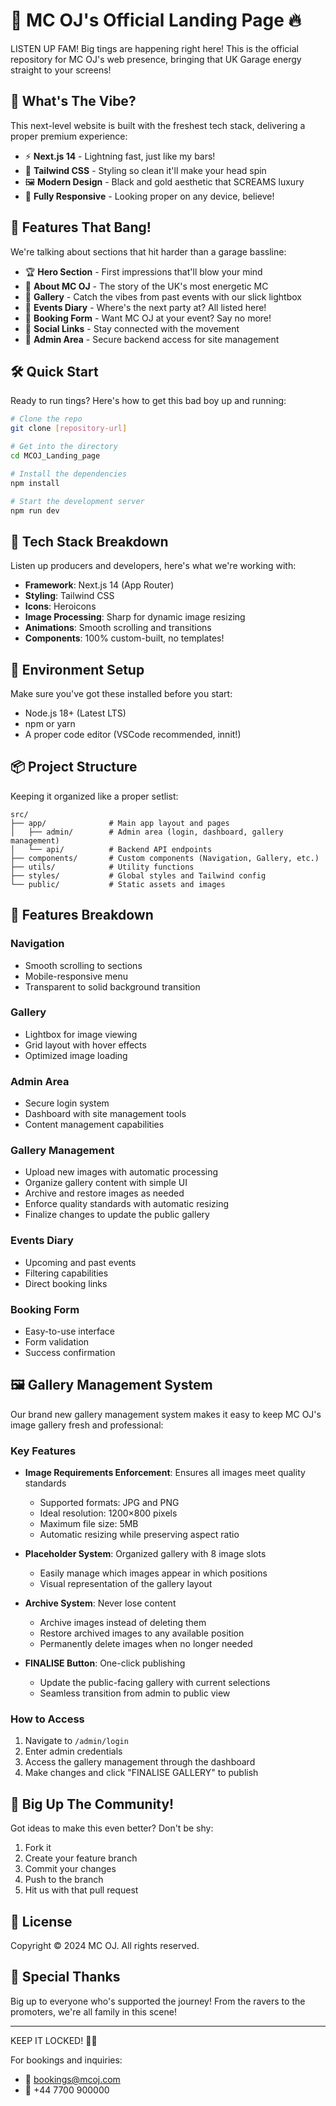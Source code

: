 # 🎤 MC OJ's Official Landing Page 🔥

LISTEN UP FAM! Big tings are happening right here! This is the official repository for MC OJ's web presence, bringing that UK Garage energy straight to your screens! 

## 🚀 What's The Vibe?

This next-level website is built with the freshest tech stack, delivering a proper premium experience:

- ⚡️ **Next.js 14** - Lightning fast, just like my bars!
- 🎨 **Tailwind CSS** - Styling so clean it'll make your head spin
- 🖼 **Modern Design** - Black and gold aesthetic that SCREAMS luxury
- 📱 **Fully Responsive** - Looking proper on any device, believe!

## 🎵 Features That Bang!

We're talking about sections that hit harder than a garage bassline:

- 🏆 **Hero Section** - First impressions that'll blow your mind
- 👑 **About MC OJ** - The story of the UK's most energetic MC
- 📸 **Gallery** - Catch the vibes from past events with our slick lightbox
- 📅 **Events Diary** - Where's the next party at? All listed here!
- 📝 **Booking Form** - Want MC OJ at your event? Say no more!
- 🔗 **Social Links** - Stay connected with the movement
- 🔐 **Admin Area** - Secure backend access for site management

## 🛠 Quick Start

Ready to run tings? Here's how to get this bad boy up and running:

```bash
# Clone the repo
git clone [repository-url]

# Get into the directory
cd MCOJ_Landing_page

# Install the dependencies
npm install

# Start the development server
npm run dev
```

## 💫 Tech Stack Breakdown

Listen up producers and developers, here's what we're working with:

- **Framework**: Next.js 14 (App Router)
- **Styling**: Tailwind CSS
- **Icons**: Heroicons
- **Image Processing**: Sharp for dynamic image resizing
- **Animations**: Smooth scrolling and transitions
- **Components**: 100% custom-built, no templates!

## 🎯 Environment Setup

Make sure you've got these installed before you start:

- Node.js 18+ (Latest LTS)
- npm or yarn
- A proper code editor (VSCode recommended, innit!)

## 📦 Project Structure

Keeping it organized like a proper setlist:

```
src/
├── app/              # Main app layout and pages
│   ├── admin/        # Admin area (login, dashboard, gallery management)
│   └── api/          # Backend API endpoints
├── components/       # Custom components (Navigation, Gallery, etc.)
├── utils/            # Utility functions
├── styles/           # Global styles and Tailwind config
└── public/           # Static assets and images
```

## 🎪 Features Breakdown

### Navigation
- Smooth scrolling to sections
- Mobile-responsive menu
- Transparent to solid background transition

### Gallery
- Lightbox for image viewing
- Grid layout with hover effects
- Optimized image loading

### Admin Area
- Secure login system
- Dashboard with site management tools
- Content management capabilities

### Gallery Management
- Upload new images with automatic processing
- Organize gallery content with simple UI
- Archive and restore images as needed
- Enforce quality standards with automatic resizing
- Finalize changes to update the public gallery

### Events Diary
- Upcoming and past events
- Filtering capabilities
- Direct booking links

### Booking Form
- Easy-to-use interface
- Form validation
- Success confirmation

## 🖼️ Gallery Management System

Our brand new gallery management system makes it easy to keep MC OJ's image gallery fresh and professional:

### Key Features
- **Image Requirements Enforcement**: Ensures all images meet quality standards
  - Supported formats: JPG and PNG
  - Ideal resolution: 1200×800 pixels
  - Maximum file size: 5MB
  - Automatic resizing while preserving aspect ratio

- **Placeholder System**: Organized gallery with 8 image slots
  - Easily manage which images appear in which positions
  - Visual representation of the gallery layout

- **Archive System**: Never lose content
  - Archive images instead of deleting them
  - Restore archived images to any available position
  - Permanently delete images when no longer needed

- **FINALISE Button**: One-click publishing
  - Update the public-facing gallery with current selections
  - Seamless transition from admin to public view

### How to Access
1. Navigate to `/admin/login`
2. Enter admin credentials
3. Access the gallery management through the dashboard
4. Make changes and click "FINALISE GALLERY" to publish

## 🤝 Big Up The Community!

Got ideas to make this even better? Don't be shy:

1. Fork it
2. Create your feature branch
3. Commit your changes
4. Push to the branch
5. Hit us with that pull request

## 📝 License

Copyright © 2024 MC OJ. All rights reserved.

## 🙏 Special Thanks

Big up to everyone who's supported the journey! From the ravers to the promoters, we're all family in this scene! 

---

KEEP IT LOCKED! 🎤🔥

For bookings and inquiries:
- 📧 bookings@mcoj.com
- 📱 +44 7700 900000 